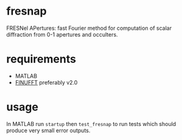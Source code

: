 # fresnap

FRESNel APertures: 
fast Fourier method for computation of scalar diffraction from
0-1 apertures and occulters.

# requirements

* MATLAB
* [FINUFFT](https://github.com/flatironinstitute/finufft) preferably v2.0

# usage

In MATLAB run ``startup`` then ``test_fresnap`` to run tests which should
produce very small error outputs.
